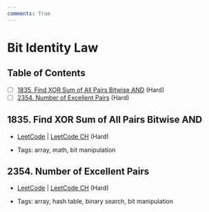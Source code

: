 ```yaml
---
comments: True
---
```


# Bit Identity Law

## Table of Contents

- [ ] [1835. Find XOR Sum of All Pairs Bitwise AND](https://leetcode.cn/problems/find-xor-sum-of-all-pairs-bitwise-and/) (Hard)
- [ ] [2354. Number of Excellent Pairs](https://leetcode.cn/problems/number-of-excellent-pairs/) (Hard)

## 1835. Find XOR Sum of All Pairs Bitwise AND

-   [LeetCode](https://leetcode.com/problems/find-xor-sum-of-all-pairs-bitwise-and/) | [LeetCode CH](https://leetcode.cn/problems/find-xor-sum-of-all-pairs-bitwise-and/) (Hard)

-   Tags: array, math, bit manipulation
## 2354. Number of Excellent Pairs

-   [LeetCode](https://leetcode.com/problems/number-of-excellent-pairs/) | [LeetCode CH](https://leetcode.cn/problems/number-of-excellent-pairs/) (Hard)

-   Tags: array, hash table, binary search, bit manipulation
